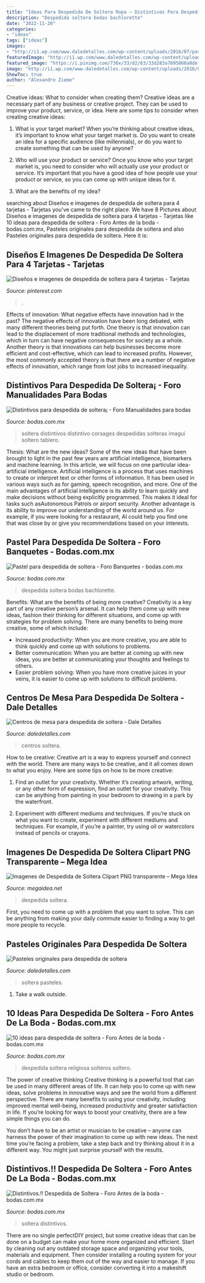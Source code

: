 ```yaml
---
title: "Ideas Para Despedida De Soltera Ropa ~ Distintivos Para Despedida De Soltera¡"
description: "Despedida soltera bodas bachlorette"
date: "2022-11-20"
categories:
- "ideas"
tags: ["ideas"]
images:
- "http://i1.wp.com/www.daledetalles.com/wp-content/uploads/2016/07/pastel-para-despedida-de-soltera18.jpg"
featuredImage: "http://i1.wp.com/www.daledetalles.com/wp-content/uploads/2016/07/pastel-para-despedida-de-soltera18.jpg"
featured_image: "https://i.pinimg.com/736x/33/d2/83/33d283a7895860a0def81405e8f96205.jpg"
image: "http://i1.wp.com/www.daledetalles.com/wp-content/uploads/2016/07/pastel-para-despedida-de-soltera18.jpg"
ShowToc: true
author: "Alexandre Zieme"
---
```



Creative ideas: What to consider when creating them?
Creative ideas are a necessary part of any business or creative project. They can be used to improve your product, service, or idea. Here are some tips to consider when creating creative ideas:
1. What is your target market? When you’re thinking about creative ideas, it’s important to know what your target market is. Do you want to create an idea for a specific audience (like millennials), or do you want to create something that can be used by anyone?

2. Who will use your product or service? Once you know who your target market is, you need to consider who will actually use your product or service. It’s important that you have a good idea of how people use your product or service, so you can come up with unique ideas for it.

3. What are the benefits of my idea?

	

		
searching about Diseños e imagenes de despedida de soltera para 4 tarjetas - Tarjetas you've came to the right place. We have 8 Pictures about Diseños e imagenes de despedida de soltera para 4 tarjetas - Tarjetas like 10 ideas para despedida de soltera - Foro Antes de la boda - bodas.com.mx, Pasteles originales para despedida de soltera and also Pasteles originales para despedida de soltera. Here it is:
		
    
## Diseños E Imagenes De Despedida De Soltera Para 4 Tarjetas - Tarjetas

<img loading=lazy src="https://i.pinimg.com/736x/33/d2/83/33d283a7895860a0def81405e8f96205.jpg" onerror="this.onerror=null;this.src='https://tse1.mm.bing.net/th?id=OIP.1HQSr9df7rSWfKEWA9BNYwAAAA&amp;pid=15.1';" alt="Diseños e imagenes de despedida de soltera para 4 tarjetas - Tarjetas">

_Source: pinterest.com_

>. 

	

Effects of innovation: What negative effects have innovation had in the past?
The negative effects of innovation have been long debated, with many different theories being put forth. One theory is that innovation can lead to the displacement of more traditional methods and technologies, which in turn can have negative consequences for society as a whole. Another theory is that innovations can help businesses become more efficient and cost-effective, which can lead to increased profits. However, the most commonly accepted theory is that there are a number of negative effects of innovation, which range from lost jobs to increased inequality.

    
## Distintivos Para Despedida De Soltera¡ - Foro Manualidades Para Bodas

<img loading=lazy src="https://cdn0.bodas.com.mx/usr/9/1/3/4/cfb_561755.jpg" onerror="this.onerror=null;this.src='https://tse1.mm.bing.net/th?id=OIP.47f9vBzztkdhO7iV3VEC4AAAAA&amp;pid=15.1';" alt="Distintivos para despedida de soltera¡ - Foro Manualidades para bodas">

_Source: bodas.com.mx_

>soltera distintivos distintivo corsages despedidas solteras imagui soltero tablero. 

	

Thesis: What are the new ideas?
Some of the new ideas that have been brought to light in the past few years are artificial intelligence, biomarkers and machine learning. In this article, we will focus on one particular idea- artificial intelligence. Artificial intelligence is a process that uses machines to create or interpret text or other forms of information. It has been used in various ways such as for gaming, speech recognition, and more. 
One of the main advantages of artificial intelligence is its ability to learn quickly and make decisions without being explicitly programmed. This makes it ideal for tasks such asAutonomous Patrols or airport security. Another advantage is its ability to improve our understanding of the world around us. For example, if you were looking for a restaurant, AI could help you find one that was close by or give you recommendations based on your interests.

    
## Pastel Para Despedida De Soltera - Foro Banquetes - Bodas.com.mx

<img loading=lazy src="https://cdn0.bodas.com.mx/usr/3/3/3/9/cfb_1666441.jpg" onerror="this.onerror=null;this.src='https://tse4.mm.bing.net/th?id=OIP.MFPa5hOq0gyJdyiNcV5M5wHaJ4&amp;pid=15.1';" alt="Pastel para despedida de soltera - Foro Banquetes - bodas.com.mx">

_Source: bodas.com.mx_

>despedida soltera bodas bachlorette. 

	

Benefits: What are the benefits of being more creative?
Creativity is a key part of any creative person’s arsenal. It can help them come up with new ideas, fashion their thinking for different situations, and come up with strategies for problem solving. There are many benefits to being more creative, some of which include: 
- Increased productivity: When you are more creative, you are able to think quickly and come up with solutions to problems.
- Better communication: When you are better at coming up with new ideas, you are better at communicating your thoughts and feelings to others.
- Easier problem solving: When you have more creative juices in your veins, it is easier to come up with solutions to difficult problems.

    
## Centros De Mesa Para Despedida De Soltera - Dale Detalles

<img loading=lazy src="https://i2.wp.com/www.daledetalles.com/wp-content/uploads/2016/07/centros-de-mesa-para-despedida-de-soltera1.jpeg" onerror="this.onerror=null;this.src='https://tse4.mm.bing.net/th?id=OIP.GcsQFd4d3ZK60JKSupG2DgHaLH&amp;pid=15.1';" alt="Centros de mesa para despedida de soltera - Dale Detalles">

_Source: daledetalles.com_

>centros soltera. 

	

How to be creative:
Creative art is a way to express yourself and connect with the world. There are many ways to be creative, and it all comes down to what you enjoy. Here are some tips on how to be more creative:
1. Find an outlet for your creativity. Whether it’s creating artwork, writing, or any other form of expression, find an outlet for your creativity. This can be anything from painting in your bedroom to drawing in a park by the waterfront.

2. Experiment with different mediums and techniques. If you’re stuck on what you want to create, experiment with different mediums and techniques. For example, if you’re a painter, try using oil or watercolors instead of pencils or crayons.

    
## Imagenes De Despedida De Soltera Clipart PNG Transparente – Mega Idea

<img loading=lazy src="https://www.megaidea.net/wp-content/uploads/2020/09/despedida-de-solteras-11-714x1024.png" onerror="this.onerror=null;this.src='https://tse2.mm.bing.net/th?id=OIP.RCLKuPgPgrOVW4tW4KSU2gHaKn&amp;pid=15.1';" alt="Imagenes de Despedida de Soltera Clipart PNG transparente – Mega Idea">

_Source: megaidea.net_

>despedida soltera. 

	

First, you need to come up with a problem that you want to solve. This can be anything from making your daily commute easier to finding a way to get more people to recycle.

    
## Pasteles Originales Para Despedida De Soltera

<img loading=lazy src="http://i1.wp.com/www.daledetalles.com/wp-content/uploads/2016/07/pastel-para-despedida-de-soltera18.jpg" onerror="this.onerror=null;this.src='https://tse2.mm.bing.net/th?id=OIP.VLaveReI5xOTdVieAGBS1AHaLH&amp;pid=15.1';" alt="Pasteles originales para despedida de soltera">

_Source: daledetalles.com_

>soltera pasteles. 

	

1. Take a walk outside.

    
## 10 Ideas Para Despedida De Soltera - Foro Antes De La Boda - Bodas.com.mx

<img loading=lazy src="https://cdn0.bodas.com.mx/usr/0/9/5/0/cfb_535757.jpg" onerror="this.onerror=null;this.src='https://tse4.mm.bing.net/th?id=OIP.yruyi-dpeOh8XhJAsnDYWgHaJ4&amp;pid=15.1';" alt="10 ideas para despedida de soltera - Foro Antes de la boda - bodas.com.mx">

_Source: bodas.com.mx_

>despedida soltera religiosa solteros soltero. 

	

The power of creative thinking
Creative thinking is a powerful tool that can be used in many different areas of life. It can help you to come up with new ideas, solve problems in innovative ways and see the world from a different perspective.
There are many benefits to using your creativity, including improved mental well-being, increased productivity and greater satisfaction in life. If you’re looking for ways to boost your creativity, there are a few simple things you can do.

You don’t have to be an artist or musician to be creative – anyone can harness the power of their imagination to come up with new ideas. The next time you’re facing a problem, take a step back and try thinking about it in a different way. You might just surprise yourself with the results.

    
## Distintivos.!! Despedida De Soltera - Foro Antes De La Boda - Bodas.com.mx

<img loading=lazy src="https://cdn0.bodas.com.mx/usr/6/9/8/6/cfb_213674.jpg" onerror="this.onerror=null;this.src='https://tse2.mm.bing.net/th?id=OIP.p1CMAwHINdEYm5sX76KvVwHaJ4&amp;pid=15.1';" alt="Distintivos.!! Despedida de Soltera - Foro Antes de la boda - bodas.com.mx">

_Source: bodas.com.mx_

>soltera distintivos. 

	

There are no single perfectDIY project, but some creative ideas that can be done on a budget can make your home more organized and efficient. Start by cleaning out any outdated storage space and organizing your tools, materials and equipment. Then consider installing a routing system for your cords and cables to keep them out of the way and easier to manage. If you have an extra bedroom or office, consider converting it into a makeshift studio or bedroom.

